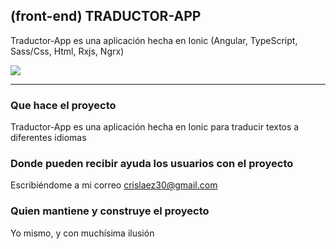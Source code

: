 ## (front-end) TRADUCTOR-APP

Traductor-App es una aplicación hecha en Ionic (Angular, TypeScript, Sass/Css, Html, Rxjs, Ngrx)

<img src="https://github.com/crislaez/TranslateApp/tree/master/src/assets/images/TranslateApp_1.jpg" />
<hr>

### Que hace el proyecto

Traductor-App es una aplicación hecha en Ionic para traducir textos a diferentes idiomas
 
### Donde pueden recibir ayuda los usuarios con el proyecto
 
Escribiéndome a mi correo crislaez30@gmail.com

### Quien mantiene y construye el proyecto

Yo mismo, y con muchísima ilusión
